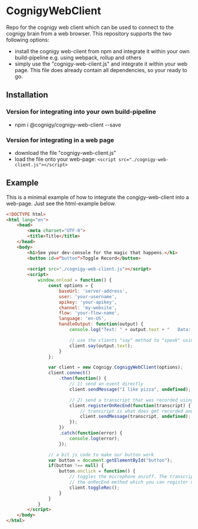 # CognigyWebClient
Repo for the cognigy web client which can be used to connect to the cognigy brain from
a web browser. This repository supports the two following options:
* install the cognigy web-client from npm and integrate it within your own build-pipeline
e.g. using webpack, rollup and others
* simply use the "cognigy-web-client.js" and integrate it within your web page. This file
does already contain all dependencies, so your ready to go.

## Installation
### Version for integrating into your own build-pipeline
* npm i @cognigy/cognigy-web-client --save

### Version for integrating in a web page
* download the file "cognigy-web-client.js"
* load the file onto your web-page: ```<script src="./cognigy-web-client.js"></script>```


## Example
This is a minimal example of how to integrate the congigy-web-client into a web-page.
Just see the html-example below.

```html
<!DOCTYPE html>
<html lang="en">
    <head>
        <meta charset="UTF-8">
        <title>Title</title>
    </head>
    <body>
        <h1>See your dev-console for the magic that happens.</h1>
        <button id=="button">Toggle Record</button>
 
        <script src="./cognigy-web-client.js"></script>
        <script>
            window.onload = function() {
                const options = {
                    baseUrl: 'server-address',
                    user: 'your-username',
                    apikey: 'your-apikey',
                    channel: 'my-website',
                    flow: 'your-flow-name',
                    language: 'en-US',
                    handleOutput: function(output) {
                        console.log("Text: " + output.text + "   Data: " + output.data);

                        // use the clients "say" method to "speak" using html5-apis
                        client.say(output.text);
                    }
                };

                var client = new Cognigy.CognigyWebClient(options);
                client.connect()
                    .then(function() {
                        // 1) send an event directly
                        client.sendMessage("I like pizza", undefined);

                        // 2) send a transcript that was recorded using the voice recognition api
                        client.registerOnRecEnd(function(transcript) {
                            // transcript is what does get recorded and translated to text (STT)
                            client.sendMessage(transcript, undefined);
                        });
                    })
                    .catch(function(error) {
                        console.log(error);
                    });

                // a bit js code to make our button work
                var button = document.getElementById("button");
                if(button !== null) {
                    button.onclick = function() {
                        // toggles the microphone on/off. The transcript output will be send to
                        // the onRecEnd method which you can register using "client.registerOnRecEnd"
                        client.toggleRec();
                    }
                }
            }
        </script>
    </body>
</html>
```

